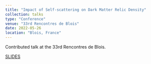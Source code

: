 ```yaml
---
title: "Impact of Self-scattering on Dark Matter Relic Density"
collection: talks
type: "Conference"
venue: "33rd Rencontres de Blois"
date: 2022-05-26
location: "Blois, France"
---
```


Contributed talk at the 33rd Rencontres de Blois.

[SLIDES](http://ahryczuk.github.io/files/talks/Blois2022.pdf)
